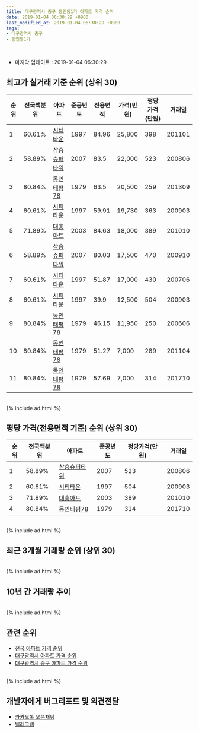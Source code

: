 ```yaml
---
title: 대구광역시 중구 동인동1가 아파트 가격 순위
date: 2019-01-04 06:30:29 +0900
last_modified_at: 2019-01-04 06:30:29 +0900
tags:
- 대구광역시 중구
- 동인동1가

---
```


* 마지막 업데이트 : 2019-01-04 06:30:29

## 최고가 실거래 기준 순위 (상위 30)


|순위|전국백분위|아파트|준공년도|전용면적|가격(만원)|평당가격(만원)|거래일|
|---|---|---|---|---|---|---|---|
|1|60.61%|[시티타운](https://search.naver.com/search.naver?query=%EB%8C%80%EA%B5%AC%EA%B4%91%EC%97%AD%EC%8B%9C+%EC%A4%91%EA%B5%AC+%EB%8F%99%EC%9D%B8%EB%8F%991%EA%B0%80+%EC%8B%9C%ED%8B%B0%ED%83%80%EC%9A%B4)|1997|84.96|25,800|398|201101|
|2|58.89%|[삼승슈퍼타워](https://search.naver.com/search.naver?query=%EB%8C%80%EA%B5%AC%EA%B4%91%EC%97%AD%EC%8B%9C+%EC%A4%91%EA%B5%AC+%EB%8F%99%EC%9D%B8%EB%8F%991%EA%B0%80+%EC%82%BC%EC%8A%B9%EC%8A%88%ED%8D%BC%ED%83%80%EC%9B%8C)|2007|83.5|22,000|523|200806|
|3|80.84%|[동인태평78](https://search.naver.com/search.naver?query=%EB%8C%80%EA%B5%AC%EA%B4%91%EC%97%AD%EC%8B%9C+%EC%A4%91%EA%B5%AC+%EB%8F%99%EC%9D%B8%EB%8F%991%EA%B0%80+%EB%8F%99%EC%9D%B8%ED%83%9C%ED%8F%8978)|1979|63.5|20,500|259|201309|
|4|60.61%|[시티타운](https://search.naver.com/search.naver?query=%EB%8C%80%EA%B5%AC%EA%B4%91%EC%97%AD%EC%8B%9C+%EC%A4%91%EA%B5%AC+%EB%8F%99%EC%9D%B8%EB%8F%991%EA%B0%80+%EC%8B%9C%ED%8B%B0%ED%83%80%EC%9A%B4)|1997|59.91|19,730|363|200903|
|5|71.89%|[대흥아트](https://search.naver.com/search.naver?query=%EB%8C%80%EA%B5%AC%EA%B4%91%EC%97%AD%EC%8B%9C+%EC%A4%91%EA%B5%AC+%EB%8F%99%EC%9D%B8%EB%8F%991%EA%B0%80+%EB%8C%80%ED%9D%A5%EC%95%84%ED%8A%B8)|2003|84.63|18,000|389|201010|
|6|58.89%|[삼승슈퍼타워](https://search.naver.com/search.naver?query=%EB%8C%80%EA%B5%AC%EA%B4%91%EC%97%AD%EC%8B%9C+%EC%A4%91%EA%B5%AC+%EB%8F%99%EC%9D%B8%EB%8F%991%EA%B0%80+%EC%82%BC%EC%8A%B9%EC%8A%88%ED%8D%BC%ED%83%80%EC%9B%8C)|2007|80.03|17,500|470|200910|
|7|60.61%|[시티타운](https://search.naver.com/search.naver?query=%EB%8C%80%EA%B5%AC%EA%B4%91%EC%97%AD%EC%8B%9C+%EC%A4%91%EA%B5%AC+%EB%8F%99%EC%9D%B8%EB%8F%991%EA%B0%80+%EC%8B%9C%ED%8B%B0%ED%83%80%EC%9A%B4)|1997|51.87|17,000|430|200706|
|8|60.61%|[시티타운](https://search.naver.com/search.naver?query=%EB%8C%80%EA%B5%AC%EA%B4%91%EC%97%AD%EC%8B%9C+%EC%A4%91%EA%B5%AC+%EB%8F%99%EC%9D%B8%EB%8F%991%EA%B0%80+%EC%8B%9C%ED%8B%B0%ED%83%80%EC%9A%B4)|1997|39.9|12,500|504|200903|
|9|80.84%|[동인태평78](https://search.naver.com/search.naver?query=%EB%8C%80%EA%B5%AC%EA%B4%91%EC%97%AD%EC%8B%9C+%EC%A4%91%EA%B5%AC+%EB%8F%99%EC%9D%B8%EB%8F%991%EA%B0%80+%EB%8F%99%EC%9D%B8%ED%83%9C%ED%8F%8978)|1979|46.15|11,950|250|200606|
|10|80.84%|[동인태평78](https://search.naver.com/search.naver?query=%EB%8C%80%EA%B5%AC%EA%B4%91%EC%97%AD%EC%8B%9C+%EC%A4%91%EA%B5%AC+%EB%8F%99%EC%9D%B8%EB%8F%991%EA%B0%80+%EB%8F%99%EC%9D%B8%ED%83%9C%ED%8F%8978)|1979|51.27|7,000|289|201104|
|11|80.84%|[동인태평78](https://search.naver.com/search.naver?query=%EB%8C%80%EA%B5%AC%EA%B4%91%EC%97%AD%EC%8B%9C+%EC%A4%91%EA%B5%AC+%EB%8F%99%EC%9D%B8%EB%8F%991%EA%B0%80+%EB%8F%99%EC%9D%B8%ED%83%9C%ED%8F%8978)|1979|57.69|7,000|314|201710|


<br>
{% include ad.html %}
<br>

## 평당 가격(전용면적 기준) 순위 (상위 30)


|순위|전국백분위|아파트|준공년도|평당가격(만원)|거래일|
|---|---|---|---|---|---|
|1|58.89%|[삼승슈퍼타워](https://search.naver.com/search.naver?query=%EB%8C%80%EA%B5%AC%EA%B4%91%EC%97%AD%EC%8B%9C+%EC%A4%91%EA%B5%AC+%EB%8F%99%EC%9D%B8%EB%8F%991%EA%B0%80+%EC%82%BC%EC%8A%B9%EC%8A%88%ED%8D%BC%ED%83%80%EC%9B%8C)|2007|523|200806|
|2|60.61%|[시티타운](https://search.naver.com/search.naver?query=%EB%8C%80%EA%B5%AC%EA%B4%91%EC%97%AD%EC%8B%9C+%EC%A4%91%EA%B5%AC+%EB%8F%99%EC%9D%B8%EB%8F%991%EA%B0%80+%EC%8B%9C%ED%8B%B0%ED%83%80%EC%9A%B4)|1997|504|200903|
|3|71.89%|[대흥아트](https://search.naver.com/search.naver?query=%EB%8C%80%EA%B5%AC%EA%B4%91%EC%97%AD%EC%8B%9C+%EC%A4%91%EA%B5%AC+%EB%8F%99%EC%9D%B8%EB%8F%991%EA%B0%80+%EB%8C%80%ED%9D%A5%EC%95%84%ED%8A%B8)|2003|389|201010|
|4|80.84%|[동인태평78](https://search.naver.com/search.naver?query=%EB%8C%80%EA%B5%AC%EA%B4%91%EC%97%AD%EC%8B%9C+%EC%A4%91%EA%B5%AC+%EB%8F%99%EC%9D%B8%EB%8F%991%EA%B0%80+%EB%8F%99%EC%9D%B8%ED%83%9C%ED%8F%8978)|1979|314|201710|


<br>
{% include ad.html %}
<br>

## 최근 3개월 거래량 순위 (상위 30)


<div style="width:100%;">
    <canvas id="deal_count_ranking" height="250"></canvas>
</div>


<script>
new Chart(document.getElementById("deal_count_ranking"), {
    type: 'horizontalBar',
    data: {
        labels: ['동인태평78'],
        datasets: [{
            label: '실거래 수',
            data: [1],
            borderColor: "rgba(255, 0, 128, 1)",
            backgroundColor: "rgba(255, 0, 128, 0.5)",
            fill: false,
        }]
    },
    options: {
        responsive: true,
        title: {
            display: true,
            text: '최근 3개월 거래량 순위'
        },
        tooltips: {
            mode: 'index',
            intersect: false,
            callbacks: {
                title: function(tooltipItems, data) {
                    return "실거래 수:";
                },
                label: function(tooltipItem, data) {
                    return data.labels[tooltipItem.index] + ": " + tooltipItem.xLabel;
                }
            }
        },
        hover: {
            mode: 'nearest',
            intersect: true
        },
        scales: {
            xAxes: [{
                display: true,
                scaleLabel: {
                    display: true,
                    labelString: '실거래 수'
                },
                ticks: {
                    suggestedMin: 0,
                }
            }],
            yAxes: [{
                display: true,
                ticks: {
                    autoSkip: false,
                    callback: function(value, index, values) {
                        if (value.length > 15)
                            return value.substr(0, 13) + "...";
                        else
                            return value;
                    }
                },
                scaleLabel: {
                    display: false,
                }
            }]
        }
    }
});

</script>


<br>
{% include ad.html %}
<br>

## 10년 간 거래량 추이


<div style="width:100%;">
    <canvas id="deal_progress" height="250"></canvas>
</div>

<script>
new Chart(document.getElementById("deal_progress"), {
    type: 'line',
    data: {
        labels: ['200901','200902','200903','200904','200905','200906','200907','200908','200909','200910','200911','200912','201001','201002','201003','201004','201005','201006','201007','201008','201009','201010','201011','201012','201101','201102','201103','201104','201105','201106','201107','201108','201109','201110','201111','201112','201201','201202','201203','201204','201205','201206','201207','201208','201209','201210','201211','201212','201301','201302','201303','201304','201305','201306','201307','201308','201309','201310','201311','201312','201401','201402','201403','201404','201405','201406','201407','201408','201409','201410','201411','201412','201501','201502','201503','201504','201505','201506','201507','201508','201509','201510','201511','201512','201601','201602','201603','201604','201605','201606','201607','201608','201609','201610','201611','201612','201701','201702','201703','201704','201705','201706','201707','201708','201709','201710','201711','201712','201801','201802','201803','201804','201805','201806','201807','201808','201809','201810','201811','201812','201901'],
        datasets: [{
            label: '실거래 수',
            pointRadius: 1,
            data: [0, 1, 5, 0, 0, 0, 0, 0, 0, 18, 5, 2, 1, 3, 7, 1, 0, 1, 1, 0, 1, 2, 2, 0, 7, 2, 7, 4, 1, 1, 4, 2, 3, 1, 2, 2, 0, 2, 2, 2, 1, 1, 2, 0, 3, 3, 6, 3, 2, 1, 3, 3, 3, 1, 0, 2, 5, 6, 1, 1, 2, 2, 2, 6, 3, 0, 1, 2, 3, 0, 4, 0, 3, 1, 5, 1, 0, 1, 2, 3, 2, 3, 0, 0, 0, 1, 1, 1, 1, 1, 1, 0, 1, 0, 0, 1, 0, 1, 1, 2, 2, 0, 0, 4, 0, 1, 3, 2, 0, 0, 1, 3, 4, 2, 3, 1, 1, 1, 1, 0, 0],
            borderColor: "rgba(255, 201, 14, 1)",
            backgroundColor: "rgba(255, 201, 14, 0.5)",
            fill: true,
        }]
    },
    options: {
        responsive: true,
        title: {
            display: true,
            text: '10년간 거래량 추이'
        },
        tooltips: {
            mode: 'index',
            intersect: false,
        },
        hover: {
            mode: 'nearest',
            intersect: true
        },
        scales: {
            xAxes: [{
                display: true,
                scaleLabel: {
                    display: true,
                    labelString: '년/월'
                }
            }],
            yAxes: [{
                display: true,
                ticks: {
                    suggestedMin: 0,
                },
                scaleLabel: {
                    display: true,
                    labelString: '실거래 수'
                }
            }]
        }
    }
});

</script>


<br>
{% include ad.html %}
<br>

## 관련 순위

- [전국 아파트 가격 순위](https://inasie.github.io/apt-ranking/전국)
- [대구광역시 아파트 가격 순위](https://inasie.github.io/apt-ranking/대구광역시)
- [대구광역시 중구 아파트 가격 순위](https://inasie.github.io/apt-ranking/대구광역시-중구)


<br>
{% include ad.html %}
<br>

## 개발자에게 버그리포트 및 의견전달

- [카카오톡 오픈채팅](https://open.kakao.com/o/gLJUAP4)
- [텔레그램](https://t.me/inasie)

